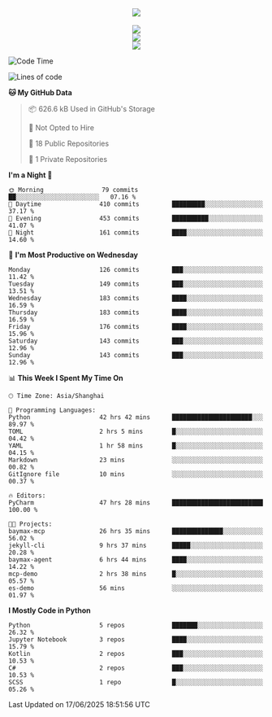 <div align="center">
  <img src="https://readme-typing-svg.demolab.com?font=Zhi+Mang+Xing&size=40&pause=1000&color=000000&center=true&vCenter=true&lines=Baymax%E5%B0%8F%E6%8C%AF;Hello%20World"/><br/>
  <br/>
  <img src="https://skillicons.dev/icons?i=java,kotlin,python,c,cpp,html,css,javascript" /><br/>
  <img src="https://skillicons.dev/icons?i=spring,vue,pytorch,maven,gradle,mysql,sqlite,linux" /><br/>
  <img src="https://skillicons.dev/icons?i=idea,pycharm,webstorm,androidstudio,vscode,git,vim,md" /><br/>
</div>

<!--START_SECTION:waka-->
![Code Time](http://img.shields.io/badge/Code%20Time-1%2C036%20hrs%206%20mins-blue)

![Lines of code](https://img.shields.io/badge/From%20Hello%20World%20I%27ve%20Written-6.1%20million%20lines%20of%20code-blue)

**🐱 My GitHub Data** 

> 📦 626.6 kB Used in GitHub's Storage 
 > 
> 🚫 Not Opted to Hire
 > 
> 📜 18 Public Repositories 
 > 
> 🔑 1 Private Repositories 
 > 
**I'm a Night 🦉** 

```text
🌞 Morning                79 commits          ██░░░░░░░░░░░░░░░░░░░░░░░   07.16 % 
🌆 Daytime                410 commits         █████████░░░░░░░░░░░░░░░░   37.17 % 
🌃 Evening                453 commits         ██████████░░░░░░░░░░░░░░░   41.07 % 
🌙 Night                  161 commits         ████░░░░░░░░░░░░░░░░░░░░░   14.60 % 
```
📅 **I'm Most Productive on Wednesday** 

```text
Monday                   126 commits         ███░░░░░░░░░░░░░░░░░░░░░░   11.42 % 
Tuesday                  149 commits         ███░░░░░░░░░░░░░░░░░░░░░░   13.51 % 
Wednesday                183 commits         ████░░░░░░░░░░░░░░░░░░░░░   16.59 % 
Thursday                 183 commits         ████░░░░░░░░░░░░░░░░░░░░░   16.59 % 
Friday                   176 commits         ████░░░░░░░░░░░░░░░░░░░░░   15.96 % 
Saturday                 143 commits         ███░░░░░░░░░░░░░░░░░░░░░░   12.96 % 
Sunday                   143 commits         ███░░░░░░░░░░░░░░░░░░░░░░   12.96 % 
```


📊 **This Week I Spent My Time On** 

```text
🕑︎ Time Zone: Asia/Shanghai

💬 Programming Languages: 
Python                   42 hrs 42 mins      ██████████████████████░░░   89.97 % 
TOML                     2 hrs 5 mins        █░░░░░░░░░░░░░░░░░░░░░░░░   04.42 % 
YAML                     1 hr 58 mins        █░░░░░░░░░░░░░░░░░░░░░░░░   04.15 % 
Markdown                 23 mins             ░░░░░░░░░░░░░░░░░░░░░░░░░   00.82 % 
GitIgnore file           10 mins             ░░░░░░░░░░░░░░░░░░░░░░░░░   00.37 % 

🔥 Editors: 
PyCharm                  47 hrs 28 mins      █████████████████████████   100.00 % 

🐱‍💻 Projects: 
baymax-mcp               26 hrs 35 mins      ██████████████░░░░░░░░░░░   56.02 % 
jekyll-cli               9 hrs 37 mins       █████░░░░░░░░░░░░░░░░░░░░   20.28 % 
baymax-agent             6 hrs 44 mins       ████░░░░░░░░░░░░░░░░░░░░░   14.22 % 
mcp-demo                 2 hrs 38 mins       █░░░░░░░░░░░░░░░░░░░░░░░░   05.57 % 
es-demo                  56 mins             ░░░░░░░░░░░░░░░░░░░░░░░░░   01.97 % 
```

**I Mostly Code in Python** 

```text
Python                   5 repos             ███████░░░░░░░░░░░░░░░░░░   26.32 % 
Jupyter Notebook         3 repos             ████░░░░░░░░░░░░░░░░░░░░░   15.79 % 
Kotlin                   2 repos             ███░░░░░░░░░░░░░░░░░░░░░░   10.53 % 
C#                       2 repos             ███░░░░░░░░░░░░░░░░░░░░░░   10.53 % 
SCSS                     1 repo              █░░░░░░░░░░░░░░░░░░░░░░░░   05.26 % 
```




 Last Updated on 17/06/2025 18:51:56 UTC
<!--END_SECTION:waka-->






